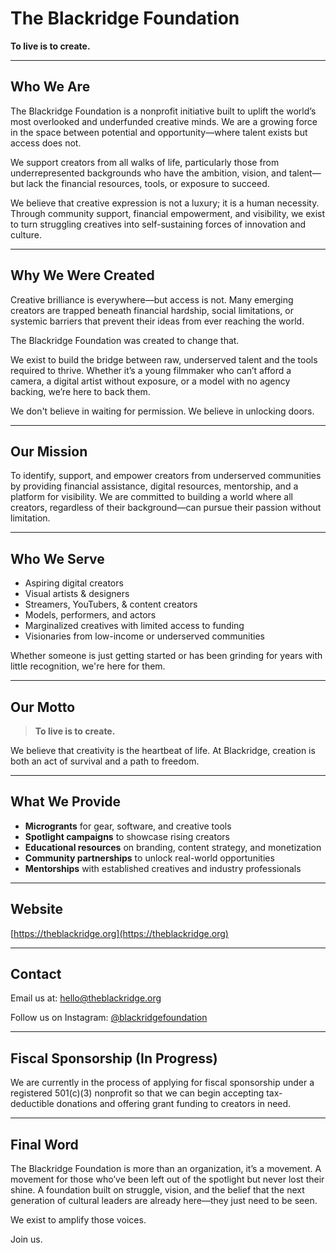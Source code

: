 # The Blackridge Foundation

**To live is to create.**

---

##  Who We Are

The Blackridge Foundation is a nonprofit initiative built to uplift the world’s most overlooked and underfunded creative minds. We are a growing force in the space between potential and opportunity—where talent exists but access does not.

We support creators from all walks of life, particularly those from underrepresented backgrounds who have the ambition, vision, and talent—but lack the financial resources, tools, or exposure to succeed. 

We believe that creative expression is not a luxury; it is a human necessity. Through community support, financial empowerment, and visibility, we exist to turn struggling creatives into self-sustaining forces of innovation and culture.

---

##  Why We Were Created

Creative brilliance is everywhere—but access is not. Many emerging creators are trapped beneath financial hardship, social limitations, or systemic barriers that prevent their ideas from ever reaching the world.

The Blackridge Foundation was created to change that.

We exist to build the bridge between raw, underserved talent and the tools required to thrive. Whether it’s a young filmmaker who can’t afford a camera, a digital artist without exposure, or a model with no agency backing, we’re here to back them. 

We don't believe in waiting for permission. We believe in unlocking doors.

---

##  Our Mission

To identify, support, and empower creators from underserved communities by providing financial assistance, digital resources, mentorship, and a platform for visibility. We are committed to building a world where all creators, regardless of their background—can pursue their passion without limitation.

---

##  Who We Serve

- Aspiring digital creators  
- Visual artists & designers  
- Streamers, YouTubers, & content creators  
- Models, performers, and actors  
- Marginalized creatives with limited access to funding  
- Visionaries from low-income or underserved communities

Whether someone is just getting started or has been grinding for years with little recognition, we're here for them.

---

##  Our Motto

> **To live is to create.**

We believe that creativity is the heartbeat of life. At Blackridge, creation is both an act of survival and a path to freedom.

---

##  What We Provide

- **Microgrants** for gear, software, and creative tools  
- **Spotlight campaigns** to showcase rising creators  
- **Educational resources** on branding, content strategy, and monetization  
- **Community partnerships** to unlock real-world opportunities  
- **Mentorships** with established creatives and industry professionals  

---

##  Website

[https://theblackridge.org](https://theblackridge.org)

---

## Contact

Email us at: [hello@theblackridge.org](mailto:hello@theblackridge.org)

Follow us on Instagram: [@blackridgefoundation](https://instagram.com/blackridgefoundation)

---

## Fiscal Sponsorship (In Progress)

We are currently in the process of applying for fiscal sponsorship under a registered 501(c)(3) nonprofit so that we can begin accepting tax-deductible donations and offering grant funding to creators in need.

---

## Final Word

The Blackridge Foundation is more than an organization, it’s a movement. A movement for those who’ve been left out of the spotlight but never lost their shine. A foundation built on struggle, vision, and the belief that the next generation of cultural leaders are already here—they just need to be seen.

We exist to amplify those voices.

Join us.
